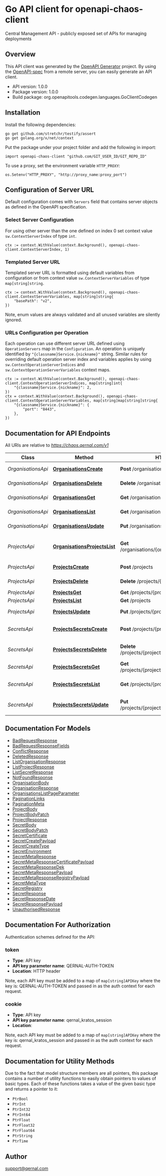 # Go API client for openapi-chaos-client

Central Management API - publicly exposed set of APIs for managing deployments

## Overview
This API client was generated by the [OpenAPI Generator](https://openapi-generator.tech) project.  By using the [OpenAPI-spec](https://www.openapis.org/) from a remote server, you can easily generate an API client.

- API version: 1.0.0
- Package version: 1.0.0
- Build package: org.openapitools.codegen.languages.GoClientCodegen

## Installation

Install the following dependencies:

```shell
go get github.com/stretchr/testify/assert
go get golang.org/x/net/context
```

Put the package under your project folder and add the following in import:

```golang
import openapi-chaos-client "github.com/GIT_USER_ID/GIT_REPO_ID"
```

To use a proxy, set the environment variable `HTTP_PROXY`:

```golang
os.Setenv("HTTP_PROXY", "http://proxy_name:proxy_port")
```

## Configuration of Server URL

Default configuration comes with `Servers` field that contains server objects as defined in the OpenAPI specification.

### Select Server Configuration

For using other server than the one defined on index 0 set context value `sw.ContextServerIndex` of type `int`.

```golang
ctx := context.WithValue(context.Background(), openapi-chaos-client.ContextServerIndex, 1)
```

### Templated Server URL

Templated server URL is formatted using default variables from configuration or from context value `sw.ContextServerVariables` of type `map[string]string`.

```golang
ctx := context.WithValue(context.Background(), openapi-chaos-client.ContextServerVariables, map[string]string{
	"basePath": "v2",
})
```

Note, enum values are always validated and all unused variables are silently ignored.

### URLs Configuration per Operation

Each operation can use different server URL defined using `OperationServers` map in the `Configuration`.
An operation is uniquely identified by `"{classname}Service.{nickname}"` string.
Similar rules for overriding default operation server index and variables applies by using `sw.ContextOperationServerIndices` and `sw.ContextOperationServerVariables` context maps.

```golang
ctx := context.WithValue(context.Background(), openapi-chaos-client.ContextOperationServerIndices, map[string]int{
	"{classname}Service.{nickname}": 2,
})
ctx = context.WithValue(context.Background(), openapi-chaos-client.ContextOperationServerVariables, map[string]map[string]string{
	"{classname}Service.{nickname}": {
		"port": "8443",
	},
})
```

## Documentation for API Endpoints

All URIs are relative to *https://chaos.qernal.com/v1*

Class | Method | HTTP request | Description
------------ | ------------- | ------------- | -------------
*OrganisationsApi* | [**OrganisationsCreate**](docs/OrganisationsApi.md#organisationscreate) | **Post** /organisations | Create organisations
*OrganisationsApi* | [**OrganisationsDelete**](docs/OrganisationsApi.md#organisationsdelete) | **Delete** /organisations/{organisation_id} | Delete an organisation
*OrganisationsApi* | [**OrganisationsGet**](docs/OrganisationsApi.md#organisationsget) | **Get** /organisations/{organisation_id} | Get an organisation
*OrganisationsApi* | [**OrganisationsList**](docs/OrganisationsApi.md#organisationslist) | **Get** /organisations | List organisations
*OrganisationsApi* | [**OrganisationsUpdate**](docs/OrganisationsApi.md#organisationsupdate) | **Put** /organisations/{organisation_id} | Update an organisation
*ProjectsApi* | [**OrganisationsProjectsList**](docs/ProjectsApi.md#organisationsprojectslist) | **Get** /organisations/{organisation_id}/projects | Get all projects within an organisation
*ProjectsApi* | [**ProjectsCreate**](docs/ProjectsApi.md#projectscreate) | **Post** /projects | Create project
*ProjectsApi* | [**ProjectsDelete**](docs/ProjectsApi.md#projectsdelete) | **Delete** /projects/{project_id} | Delete project
*ProjectsApi* | [**ProjectsGet**](docs/ProjectsApi.md#projectsget) | **Get** /projects/{project_id} | Get project
*ProjectsApi* | [**ProjectsList**](docs/ProjectsApi.md#projectslist) | **Get** /projects | List projects
*ProjectsApi* | [**ProjectsUpdate**](docs/ProjectsApi.md#projectsupdate) | **Put** /projects/{project_id} | Update project
*SecretsApi* | [**ProjectsSecretsCreate**](docs/SecretsApi.md#projectssecretscreate) | **Post** /projects/{project_id}/secrets | Create project secret
*SecretsApi* | [**ProjectsSecretsDelete**](docs/SecretsApi.md#projectssecretsdelete) | **Delete** /projects/{project_id}/secrets/{secret_name} | Delete project secret
*SecretsApi* | [**ProjectsSecretsGet**](docs/SecretsApi.md#projectssecretsget) | **Get** /projects/{project_id}/secrets/{secret_name} | Get project secret
*SecretsApi* | [**ProjectsSecretsList**](docs/SecretsApi.md#projectssecretslist) | **Get** /projects/{project_id}/secrets | List project secrets of a specific type
*SecretsApi* | [**ProjectsSecretsUpdate**](docs/SecretsApi.md#projectssecretsupdate) | **Put** /projects/{project_id}/secrets/{secret_name} | Update project secret


## Documentation For Models

 - [BadRequestResponse](docs/BadRequestResponse.md)
 - [BadRequestResponseFields](docs/BadRequestResponseFields.md)
 - [ConflictResponse](docs/ConflictResponse.md)
 - [DeletedResponse](docs/DeletedResponse.md)
 - [ListOrganisationResponse](docs/ListOrganisationResponse.md)
 - [ListProjectResponse](docs/ListProjectResponse.md)
 - [ListSecretResponse](docs/ListSecretResponse.md)
 - [NotFoundResponse](docs/NotFoundResponse.md)
 - [OrganisationBody](docs/OrganisationBody.md)
 - [OrganisationResponse](docs/OrganisationResponse.md)
 - [OrganisationsListPageParameter](docs/OrganisationsListPageParameter.md)
 - [PaginationLinks](docs/PaginationLinks.md)
 - [PaginationMeta](docs/PaginationMeta.md)
 - [ProjectBody](docs/ProjectBody.md)
 - [ProjectBodyPatch](docs/ProjectBodyPatch.md)
 - [ProjectResponse](docs/ProjectResponse.md)
 - [SecretBody](docs/SecretBody.md)
 - [SecretBodyPatch](docs/SecretBodyPatch.md)
 - [SecretCertificate](docs/SecretCertificate.md)
 - [SecretCreatePayload](docs/SecretCreatePayload.md)
 - [SecretCreateType](docs/SecretCreateType.md)
 - [SecretEnvironment](docs/SecretEnvironment.md)
 - [SecretMetaResponse](docs/SecretMetaResponse.md)
 - [SecretMetaResponseCertificatePayload](docs/SecretMetaResponseCertificatePayload.md)
 - [SecretMetaResponseDek](docs/SecretMetaResponseDek.md)
 - [SecretMetaResponsePayload](docs/SecretMetaResponsePayload.md)
 - [SecretMetaResponseRegistryPayload](docs/SecretMetaResponseRegistryPayload.md)
 - [SecretMetaType](docs/SecretMetaType.md)
 - [SecretRegistry](docs/SecretRegistry.md)
 - [SecretResponse](docs/SecretResponse.md)
 - [SecretResponseDate](docs/SecretResponseDate.md)
 - [SecretResponsePayload](docs/SecretResponsePayload.md)
 - [UnauthorisedResponse](docs/UnauthorisedResponse.md)


## Documentation For Authorization


Authentication schemes defined for the API:
### token

- **Type**: API key
- **API key parameter name**: QERNAL-AUTH-TOKEN
- **Location**: HTTP header

Note, each API key must be added to a map of `map[string]APIKey` where the key is: QERNAL-AUTH-TOKEN and passed in as the auth context for each request.

### cookie

- **Type**: API key
- **API key parameter name**: qernal_kratos_session
- **Location**: 

Note, each API key must be added to a map of `map[string]APIKey` where the key is: qernal_kratos_session and passed in as the auth context for each request.


## Documentation for Utility Methods

Due to the fact that model structure members are all pointers, this package contains
a number of utility functions to easily obtain pointers to values of basic types.
Each of these functions takes a value of the given basic type and returns a pointer to it:

* `PtrBool`
* `PtrInt`
* `PtrInt32`
* `PtrInt64`
* `PtrFloat`
* `PtrFloat32`
* `PtrFloat64`
* `PtrString`
* `PtrTime`

## Author

support@qernal.com

